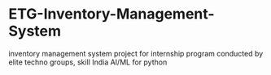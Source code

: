 # ETG-Inventory-Management-System
inventory management system project for internship program conducted by elite techno groups, skill India AI/ML for python 
